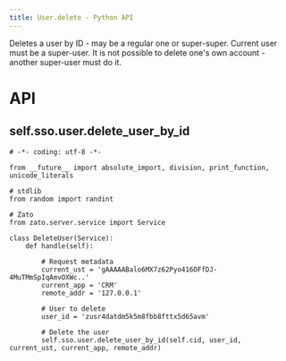 ```yaml
---
title: User.delete - Python API
---
```


Deletes a user by ID - may be a regular one or super-super. Current user must be a super-user.
It is not possible to delete one\'s own account - another super-user must do it.

API
===

self.sso.user.delete_user_by_id
-------------------------------

``` {.python}
# -*- coding: utf-8 -*-

from __future__ import absolute_import, division, print_function, unicode_literals

# stdlib
from random import randint

# Zato
from zato.server.service import Service

class DeleteUser(Service):
    def handle(self):

        # Request metadata
        current_ust = 'gAAAAABalo6MX7z62Pyo416OFfDJ-4MuTMmSpIqAmvOXWc..'
        current_app = 'CRM'
        remote_addr = '127.0.0.1'

        # User to delete
        user_id = 'zusr4datdm5k5m8fbb8fttx5d65avm'

        # Delete the user
        self.sso.user.delete_user_by_id(self.cid, user_id, current_ust, current_app, remote_addr)
```
